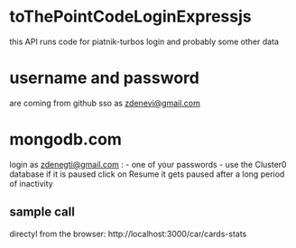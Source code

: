 # toThePointCodeLoginExpressjs

this API runs code for piatnik-turbos login and probably some other data

# username and password

are coming from github sso as zdenevi@gmail.com

# mongodb.com

login as zdenegti@gmail.com : - one of your passwords -
use the Cluster0 database
if it is paused click on Resume
it gets paused after a long period of inactivity

## sample call

directyl from the browser:
http://localhost:3000/car/cards-stats

